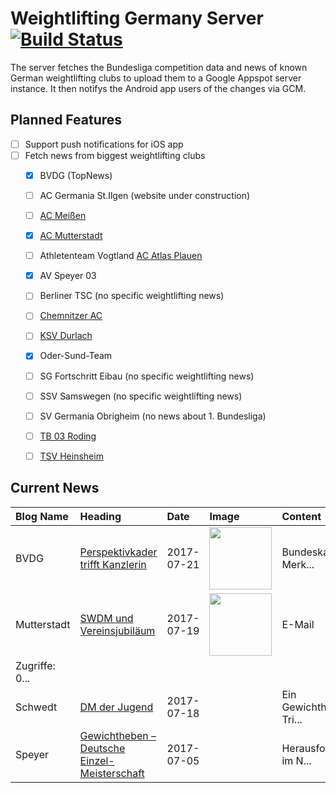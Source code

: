 # Weightlifting Germany Server [![Build Status](https://travis-ci.org/WGierke/weightlifting_germany_server.svg?branch=master)](https://travis-ci.org/WGierke/weightlifting_germany_server)

The server fetches the Bundesliga competition data and news of known German weightlifting clubs to upload them to a Google Appspot server instance.
It then notifys the Android app users of the changes via GCM.

## Planned Features
- [ ] Support push notifications for iOS app  
- [ ] Fetch news from biggest weightlifting clubs
    - [X] BVDG (TopNews)
    - [ ] AC Germania St.Ilgen (website under construction)
    - [ ] [AC Meißen](http://www.ac-meissen.de/index.php?start=1)
    - [X] [AC Mutterstadt](http://www.ac-mutterstadt.de/index.php?start=1)
    - [ ] Athletenteam Vogtland [AC Atlas Plauen](https://acatlas.wordpress.com/)
    - [X] AV Speyer 03
    - [ ] Berliner TSC (no specific weightlifting news)
    - [ ] [Chemnitzer AC](http://chemnitzer-athletenclub.de/aktuelles/news/page/1/)
    - [ ] [KSV Durlach](http://ksvdurlach.de/news?page_n54=1)
    - [X] Oder-Sund-Team
    - [ ] SG Fortschritt Eibau (no specific weightlifting news)
    - [ ] SSV Samswegen (no specific weightlifting news)
    - [ ] SV Germania Obrigheim (no news about 1. Bundesliga)
    - [ ] [TB 03 Roding](http://www.tb03-gewichtheben.de/page/1/)
    - [ ] [TSV Heinsheim](http://gewichtheben.tsv-heinsheim.de/index.php?start=1)


## Current News

| Blog Name   | Heading                                                                                                                         | Date       | Image                                                                                                    | Content                 |
|:------------|:--------------------------------------------------------------------------------------------------------------------------------|:-----------|:---------------------------------------------------------------------------------------------------------|:------------------------|
| BVDG        | [Perspektivkader trifft Kanzlerin](http://www.german-weightlifting.de/perspektivkader-trifft-kanzlerin/)                        | 2017-07-21 | <img src='http://www.german-weightlifting.de/wp-content/uploads/2017/07/JoniHörmann.jpg' width='100px'/> | Bundeskanzlerin Merk... |
| Mutterstadt | [SWDM und Vereinsjubiläum](http://www.ac-mutterstadt.de/index.php?start=0&heading=f4aa64ac69c31bfc37f39f1f3a27e0dd1500415200.0) | 2017-07-19 | <img src='http://www.ac-mutterstadt.de//images/2017-07-19_10.29.33.jpg' width='100px'/>                  | E-Mail
| Zugriffe: 0... |
| Schwedt     | [DM der Jugend](http://gewichtheben.blauweiss65-schwedt.de/?p=7635)                                                             | 2017-07-18 |                                                                                                          | Ein Gewichtheber-Tri... |
| Speyer      | [Gewichtheben – Deutsche Einzel-Meisterschaft](http://www.av03-speyer.de/2017/07/gewichtheben-deutsche-einzel-meisterschaft/)   | 2017-07-05 |                                                                                                          | Herausforderung im N... |